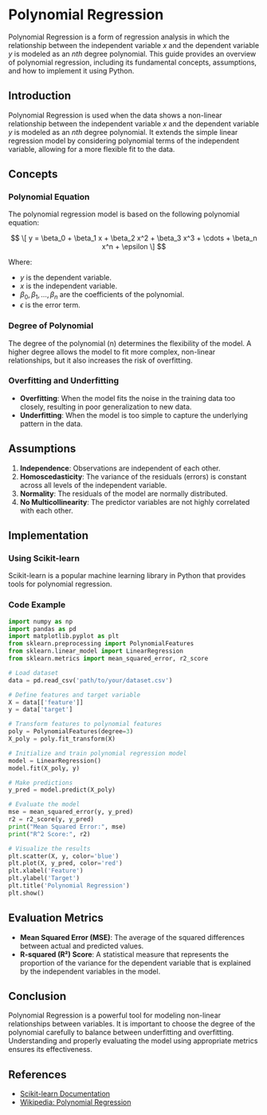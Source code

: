 # Polynomial Regression

Polynomial Regression is a form of regression analysis in which the relationship between the independent variable $x$ and the dependent variable $y$ is modeled as an $nth$ degree polynomial. This guide provides an overview of polynomial regression, including its fundamental concepts, assumptions, and how to implement it using Python.

## Introduction

Polynomial Regression is used when the data shows a non-linear relationship between the independent variable $x$ and the dependent variable $y$ is modeled as an $nth$ degree polynomial. It extends the simple linear regression model by considering polynomial terms of the independent variable, allowing for a more flexible fit to the data.

## Concepts

### Polynomial Equation

The polynomial regression model is based on the following polynomial equation:

$$
\[ y = \beta_0 + \beta_1 x + \beta_2 x^2 + \beta_3 x^3 + \cdots + \beta_n x^n + \epsilon \]
$$

Where:
- $y$ is the dependent variable.
- $x$ is the independent variable.
- $\beta_0, \beta_1, \ldots, \beta_n$ are the coefficients of the polynomial.
- $\epsilon$ is the error term.

### Degree of Polynomial

The degree of the polynomial (n) determines the flexibility of the model. A higher degree allows the model to fit more complex, non-linear relationships, but it also increases the risk of overfitting.

### Overfitting and Underfitting

- **Overfitting**: When the model fits the noise in the training data too closely, resulting in poor generalization to new data.
- **Underfitting**: When the model is too simple to capture the underlying pattern in the data.

## Assumptions

1. **Independence**: Observations are independent of each other.
2. **Homoscedasticity**: The variance of the residuals (errors) is constant across all levels of the independent variable.
3. **Normality**: The residuals of the model are normally distributed.
4. **No Multicollinearity**: The predictor variables are not highly correlated with each other.

## Implementation

### Using Scikit-learn

Scikit-learn is a popular machine learning library in Python that provides tools for polynomial regression.

### Code Example

```python
import numpy as np
import pandas as pd
import matplotlib.pyplot as plt
from sklearn.preprocessing import PolynomialFeatures
from sklearn.linear_model import LinearRegression
from sklearn.metrics import mean_squared_error, r2_score

# Load dataset
data = pd.read_csv('path/to/your/dataset.csv')

# Define features and target variable
X = data[['feature']]
y = data['target']

# Transform features to polynomial features
poly = PolynomialFeatures(degree=3)
X_poly = poly.fit_transform(X)

# Initialize and train polynomial regression model
model = LinearRegression()
model.fit(X_poly, y)

# Make predictions
y_pred = model.predict(X_poly)

# Evaluate the model
mse = mean_squared_error(y, y_pred)
r2 = r2_score(y, y_pred)
print("Mean Squared Error:", mse)
print("R^2 Score:", r2)

# Visualize the results
plt.scatter(X, y, color='blue')
plt.plot(X, y_pred, color='red')
plt.xlabel('Feature')
plt.ylabel('Target')
plt.title('Polynomial Regression')
plt.show()
```

## Evaluation Metrics

- **Mean Squared Error (MSE)**: The average of the squared differences between actual and predicted values.
- **R-squared (R²) Score**: A statistical measure that represents the proportion of the variance for the dependent variable that is explained by the independent variables in the model.

## Conclusion

Polynomial Regression is a powerful tool for modeling non-linear relationships between variables. It is important to choose the degree of the polynomial carefully to balance between underfitting and overfitting. Understanding and properly evaluating the model using appropriate metrics ensures its effectiveness.

## References

- [Scikit-learn Documentation](https://scikit-learn.org/stable/modules/linear_model.html#polynomial-regression)
- [Wikipedia: Polynomial Regression](https://en.wikipedia.org/wiki/Polynomial_reg)
